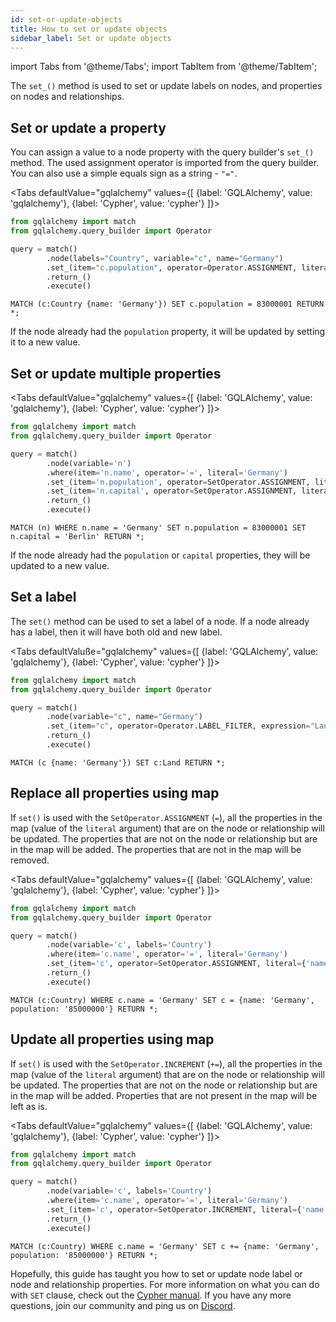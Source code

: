 ```yaml
---
id: set-or-update-objects
title: How to set or update objects
sidebar_label: Set or update objects
---
```


import Tabs from '@theme/Tabs';
import TabItem from '@theme/TabItem';

The `set_()` method is used to set or update labels on nodes, and properties on
nodes and relationships.

## Set or update a property

You can assign a value to a node property with the query builder's `set_()`
method. The used assignment operator is imported from the query builder. You can
also use a simple equals sign as a string - `"="`.

<Tabs
  defaultValue="gqlalchemy"
  values={[
    {label: 'GQLAlchemy', value: 'gqlalchemy'},
    {label: 'Cypher', value: 'cypher'}
  ]}>
  <TabItem value="gqlalchemy">

```python
from gqlalchemy import match
from gqlalchemy.query_builder import Operator

query = match()
        .node(labels="Country", variable="c", name="Germany")
        .set_(item="c.population", operator=Operator.ASSIGNMENT, literal=83000001)
        .return_()
        .execute()
```

  </TabItem>
  <TabItem value="cypher">

```cypher
MATCH (c:Country {name: 'Germany'}) SET c.population = 83000001 RETURN *;
```

</TabItem>
</Tabs>

If the node already had the `population` property, it will be updated by setting
it to a new value.

## Set or update multiple properties

<Tabs
  defaultValue="gqlalchemy"
  values={[
    {label: 'GQLAlchemy', value: 'gqlalchemy'},
    {label: 'Cypher', value: 'cypher'}
  ]}>
  <TabItem value="gqlalchemy">

```python
from gqlalchemy import match
from gqlalchemy.query_builder import Operator

query = match()
        .node(variable='n')
        .where(item='n.name', operator='=', literal='Germany')
        .set_(item='n.population', operator=SetOperator.ASSIGNMENT, literal=83000001)
        .set_(item='n.capital', operator=SetOperator.ASSIGNMENT, literal='Berlin')
        .return_()
        .execute()
```

  </TabItem>
  <TabItem value="cypher">

```cypher
MATCH (n) WHERE n.name = 'Germany' SET n.population = 83000001 SET n.capital = 'Berlin' RETURN *;
```

</TabItem>
</Tabs>

If the node already had the `population` or `capital` properties, they will be
updated to a new value.

## Set a label

The `set()` method can be used to set a label of a node. If a node already
has a label, then it will have both old and new label.

<Tabs
  defaultValuße="gqlalchemy"
  values={[
    {label: 'GQLAlchemy', value: 'gqlalchemy'},
    {label: 'Cypher', value: 'cypher'}
  ]}>
  <TabItem value="gqlalchemy">

```python
from gqlalchemy import match
from gqlalchemy.query_builder import Operator

query = match()
        .node(variable="c", name="Germany")
        .set_(item="c", operator=Operator.LABEL_FILTER, expression="Land")
        .return_()
        .execute()
```

  </TabItem>
  <TabItem value="cypher">

```cypher
MATCH (c {name: 'Germany'}) SET c:Land RETURN *;
```

</TabItem>
</Tabs>

## Replace all properties using map

If `set()` is used with the `SetOperator.ASSIGNMENT` (`=`), all the properties
in the map (value of the `literal` argument) that are on the node or
relationship will be updated. The properties that are not on the node or
relationship but are in the map will be added. The properties that are not in
the map will be removed.

<Tabs
  defaultValue="gqlalchemy"
  values={[
    {label: 'GQLAlchemy', value: 'gqlalchemy'},
    {label: 'Cypher', value: 'cypher'}
  ]}>
  <TabItem value="gqlalchemy">

```python
from gqlalchemy import match
from gqlalchemy.query_builder import Operator

query = match()
        .node(variable='c', labels='Country')
        .where(item='c.name', operator='=', literal='Germany')
        .set_(item='c', operator=SetOperator.ASSIGNMENT, literal={'name': 'Germany', 'population': '85000000'})
        .return_()
        .execute()
```
  </TabItem>
  <TabItem value="cypher">

```cypher
MATCH (c:Country) WHERE c.name = 'Germany' SET c = {name: 'Germany', population: '85000000'} RETURN *;
```

</TabItem>
</Tabs>

## Update all properties using map

If `set()` is used with the `SetOperator.INCREMENT` (`+=`), all the properties
in the map (value of the `literal` argument) that are on the node or
relationship will be updated. The properties that are not on the node or
relationship but are in the map will be added. Properties that are not present
in the map will be left as is.

<Tabs
  defaultValue="gqlalchemy"
  values={[
    {label: 'GQLAlchemy', value: 'gqlalchemy'},
    {label: 'Cypher', value: 'cypher'}
  ]}>
  <TabItem value="gqlalchemy">

```python
from gqlalchemy import match
from gqlalchemy.query_builder import Operator

query = match()
        .node(variable='c', labels='Country')
        .where(item='c.name', operator='=', literal='Germany')
        .set_(item='c', operator=SetOperator.INCREMENT, literal={'name': 'Germany', 'population': '85000000'})
        .return_()
        .execute()
```
  </TabItem>
  <TabItem value="cypher">

```cypher
MATCH (c:Country) WHERE c.name = 'Germany' SET c += {name: 'Germany', population: '85000000'} RETURN *;
```

</TabItem>
</Tabs>


Hopefully, this guide has taught you how to set or update node label or node and
relationship properties. For more information on what you can do with `SET`
clause, check out the [Cypher manual](/cypher-manual/clauses/set). If you
have any more questions, join our community and ping us on
[Discord](https://discord.gg/memgraph).
